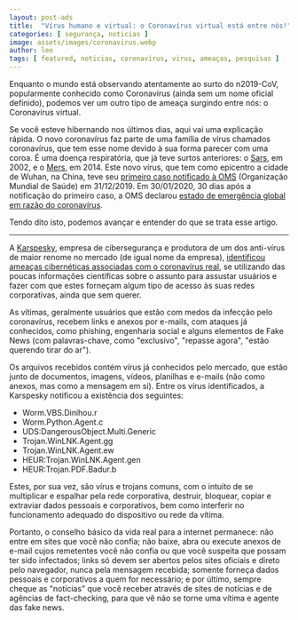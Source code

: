 ```yaml
---
layout: post-ads
title:  "Vírus humano e virtual: o Coronavírus virtual está entre nós!"
categories: [ segurança, noticias ]
image: assets/images/coronavirus.webp
author: leo
tags: [ featured, noticias, coronavirus, virus, ameaças, pesquisas ]
---
```

Enquanto o mundo está observando atentamente ao surto do n2019-CoV, popularmente conhecido como Coronavírus (ainda sem um nome oficial definido), podemos ver um outro tipo de ameaça surgindo entre nós: o Coronavírus virtual.

Se você esteve hibernando nos últimos dias, aqui vai uma explicação rápida. O novo coronavírus faz parte de uma família de vírus chamados coronavírus, que tem esse nome devido à sua forma parecer com uma coroa. É uma doença respiratória, que já teve surtos anteriores: o [Sars][sars], em 2002, e o [Mers](mers), em 2014. Este novo vírus, que tem como epicentro a cidade de Wuhan, na China, teve seu [primeiro caso notificado à OMS][cronologia] (Organização Mundial de Saúde) em 31/12/2019. Em 30/01/2020, 30 dias após a notificação do primeiro caso, a OMS declarou [estado de emergência global em razão do coronavírus][estado-emergencia].

Tendo dito isto, podemos avançar e entender do que se trata esse artigo.

---
A [Karspesky][karspesky], empresa de cibersegurança e produtora de um dos anti-vírus de maior renome no mercado (de igual nome da empresa), [identificou ameaças cibernéticas associadas com o coronavírus real][coronavirus], se utilizando das poucas informações científicas sobre o assunto para assustar usuários e fazer com que estes forneçam algum tipo de acesso às suas redes corporativas, ainda que sem querer.

As vítimas, geralmente usuários que estão com medos da infecção pelo coronavírus, recebem links e anexos por e-mails, com ataques já conhecidos, como phishing, engenharia social e alguns elementos de Fake News (com palavras-chave, como "exclusivo", "repasse agora", "estão querendo tirar do ar").

Os arquivos recebidos contém vírus já conhecidos pelo mercado, que estão junto de documentos, imagens, vídeos, planilhas e e-mails (não como anexos, mas como a mensagem em si). Entre os vírus identificados, a Karspesky notificou a existência dos seguintes: 
 * Worm.VBS.Dinihou.r
 * Worm.Python.Agent.c
 * UDS:DangerousObject.Multi.Generic
 * Trojan.WinLNK.Agent.gg
 * Trojan.WinLNK.Agent.ew
 * HEUR:Trojan.WinLNK.Agent.gen
 * HEUR:Trojan.PDF.Badur.b

Estes, por sua vez, são vírus e trojans comuns, com o intuito de se multiplicar e espalhar pela rede corporativa, destruir, bloquear, copiar e extraviar dados pessoais e corporativos, bem como interferir no funcionamento adequado do dispositivo ou rede da vítima.

Portanto, o conselho básico da vida real para a internet permanece: não entre em sites que você não confia; não baixe, abra ou execute anexos de e-mail cujos remetentes você não confia ou que você suspeita que possam ter sido infectados; links só devem ser abertos pelos sites oficiais e direto pelo navegador, nunca pela mensagem recebida; somente forneça dados pessoais e corporativos a quem for necessário; e por último, sempre cheque as "notícias" que você receber através de sites de notícias e de agências de fact-checking, para que vê não se torne uma vítima e agente das fake news.



[sars]: https://pt.wikipedia.org/wiki/S%C3%ADndrome_respirat%C3%B3ria_aguda_grave
[mers]: https://pt.wikipedia.org/wiki/Coronav%C3%ADrus_da_s%C3%ADndrome_respirat%C3%B3ria_do_Oriente_M%C3%A9dio
[estado-emergencia]: http://agenciabrasil.ebc.com.br/saude/noticia/2020-01/oms-declara-estado-de-emergencia-global-em-razao-do-coronavirus
[cronologia]: https://g1.globo.com/ciencia-e-saude/noticia/2020/01/22/cronologia-da-expansao-do-novo-coronavirus-descoberto-na-china.ghtml
[karspesky]: https://www.kaspersky.com.br/
[coronavirus]: https://www.computerweekly.com/news/252477578/First-coronavirus-cyber-threats-seen-in-the-wild